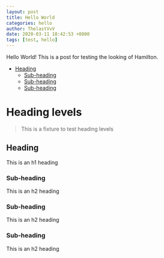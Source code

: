 ```yaml
---
layout: post
title: Hello World
categories: hello
author: ThelastVvV
date: 2020-03-11 18:42:53 +0800
tags: [test, hello]
---
```


Hello World! This is a post for testing the looking of Hamilton.
- [Heading](#heading)
  * [Sub-heading](#sub-heading)
   * [Sub-heading](#sub-heading-1)
  * [Sub-heading](#sub-heading-2)
  


# Heading levels

> This is a fixture to test heading levels

<!-- toc -->

## Heading

This is an h1 heading

### Sub-heading

This is an h2 heading


### Sub-heading

This is an h2 heading


### Sub-heading

This is an h2 heading
